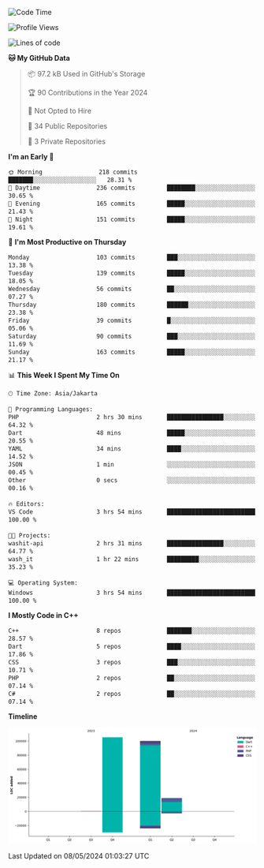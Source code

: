 <!--START_SECTION:waka-->
![Code Time](http://img.shields.io/badge/Code%20Time-77%20hrs%2032%20mins-blue)

![Profile Views](http://img.shields.io/badge/Profile%20Views-9-blue)

![Lines of code](https://img.shields.io/badge/From%20Hello%20World%20I%27ve%20Written-224.6%20thousand%20lines%20of%20code-blue)

**🐱 My GitHub Data** 

> 📦 97.2 kB Used in GitHub's Storage 
 > 
> 🏆 90 Contributions in the Year 2024
 > 
> 🚫 Not Opted to Hire
 > 
> 📜 34 Public Repositories 
 > 
> 🔑 3 Private Repositories 
 > 
**I'm an Early 🐤** 

```text
🌞 Morning                218 commits         ███████░░░░░░░░░░░░░░░░░░   28.31 % 
🌆 Daytime                236 commits         ████████░░░░░░░░░░░░░░░░░   30.65 % 
🌃 Evening                165 commits         █████░░░░░░░░░░░░░░░░░░░░   21.43 % 
🌙 Night                  151 commits         █████░░░░░░░░░░░░░░░░░░░░   19.61 % 
```
📅 **I'm Most Productive on Thursday** 

```text
Monday                   103 commits         ███░░░░░░░░░░░░░░░░░░░░░░   13.38 % 
Tuesday                  139 commits         █████░░░░░░░░░░░░░░░░░░░░   18.05 % 
Wednesday                56 commits          ██░░░░░░░░░░░░░░░░░░░░░░░   07.27 % 
Thursday                 180 commits         ██████░░░░░░░░░░░░░░░░░░░   23.38 % 
Friday                   39 commits          █░░░░░░░░░░░░░░░░░░░░░░░░   05.06 % 
Saturday                 90 commits          ███░░░░░░░░░░░░░░░░░░░░░░   11.69 % 
Sunday                   163 commits         █████░░░░░░░░░░░░░░░░░░░░   21.17 % 
```


📊 **This Week I Spent My Time On** 

```text
🕑︎ Time Zone: Asia/Jakarta

💬 Programming Languages: 
PHP                      2 hrs 30 mins       ████████████████░░░░░░░░░   64.32 % 
Dart                     48 mins             █████░░░░░░░░░░░░░░░░░░░░   20.55 % 
YAML                     34 mins             ████░░░░░░░░░░░░░░░░░░░░░   14.52 % 
JSON                     1 min               ░░░░░░░░░░░░░░░░░░░░░░░░░   00.45 % 
Other                    0 secs              ░░░░░░░░░░░░░░░░░░░░░░░░░   00.16 % 

🔥 Editors: 
VS Code                  3 hrs 54 mins       █████████████████████████   100.00 % 

🐱‍💻 Projects: 
washit-api               2 hrs 31 mins       ████████████████░░░░░░░░░   64.77 % 
wash_it                  1 hr 22 mins        █████████░░░░░░░░░░░░░░░░   35.23 % 

💻 Operating System: 
Windows                  3 hrs 54 mins       █████████████████████████   100.00 % 
```

**I Mostly Code in C++** 

```text
C++                      8 repos             ███████░░░░░░░░░░░░░░░░░░   28.57 % 
Dart                     5 repos             ████░░░░░░░░░░░░░░░░░░░░░   17.86 % 
CSS                      3 repos             ███░░░░░░░░░░░░░░░░░░░░░░   10.71 % 
PHP                      2 repos             ██░░░░░░░░░░░░░░░░░░░░░░░   07.14 % 
C#                       2 repos             ██░░░░░░░░░░░░░░░░░░░░░░░   07.14 % 
```



**Timeline**

![Lines of Code chart](https://raw.githubusercontent.com/PradiptaAhmad/PradiptaAhmad/main/assets/bar_graph.png)


 Last Updated on 08/05/2024 01:03:27 UTC
<!--END_SECTION:waka-->
